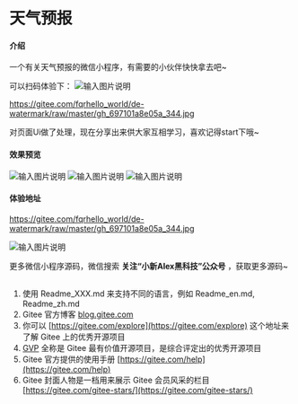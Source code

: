 # 天气预报

#### 介绍
一个有关天气预报的微信小程序，有需要的小伙伴快快拿去吧~



可以扫码体验下：
![输入图片说明](https://gitee.com/fqrhello_world/de-watermark/raw/master/gh_697101a8e05a_344.jpg)

 https://gitee.com/fqrhello_world/de-watermark/raw/master/gh_697101a8e05a_344.jpg

对页面Ui做了处理，现在分享出来供大家互相学习，喜欢记得start下哦~


#### 效果预览
![输入图片说明](https://foruda.gitee.com/images/1679058558864062080/004c4487_10746571.png "1.png")
![输入图片说明](https://foruda.gitee.com/images/1679058570158699470/48914099_10746571.png "2.png")
![输入图片说明](https://foruda.gitee.com/images/1679058578405235229/91cc174f_10746571.png "3.png")
#### 体验地址
https://gitee.com/fqrhello_world/de-watermark/raw/master/gh_697101a8e05a_344.jpg

![输入图片说明](https://gitee.com/fqrhello_world/de-watermark/raw/master/gh_697101a8e05a_344.jpg)

更多微信小程序源码，微信搜索  **关注“小新Alex黑科技”公众号** ，获取更多源码~
##

1.  使用 Readme\_XXX.md 来支持不同的语言，例如 Readme\_en.md, Readme\_zh.md
2.  Gitee 官方博客 [blog.gitee.com](https://blog.gitee.com)
3.  你可以 [https://gitee.com/explore](https://gitee.com/explore) 这个地址来了解 Gitee 上的优秀开源项目
4.  [GVP](https://gitee.com/gvp) 全称是 Gitee 最有价值开源项目，是综合评定出的优秀开源项目
5.  Gitee 官方提供的使用手册 [https://gitee.com/help](https://gitee.com/help)
6.  Gitee 封面人物是一档用来展示 Gitee 会员风采的栏目 [https://gitee.com/gitee-stars/](https://gitee.com/gitee-stars/)

